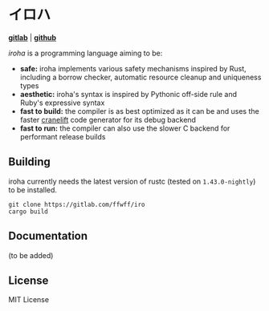 # イロハ

**[gitlab](https://gitlab.com/ffwff/iro)** | **[github](https://github.com/ffwff/iro)**

*iroha* is a programming language aiming to be:

  * **safe:** iroha implements various safety mechanisms inspired by Rust, including a borrow checker, automatic resource cleanup and uniqueness types
  * **aesthetic:** iroha's syntax is inspired by Pythonic off-side rule and Ruby's expressive syntax
  * **fast to build:** the compiler is as best optimized as it can be and uses the faster [cranelift](https://github.com/bytecodealliance/wasmtime/tree/master/cranelift) code generator for its debug backend
  * **fast to run:** the compiler can also use the slower C backend for performant release builds

## Building

iroha currently needs the latest version of rustc (tested on `1.43.0-nightly`) to be installed.

```
git clone https://gitlab.com/ffwff/iro
cargo build
```

## Documentation

(to be added)

## License

MIT License